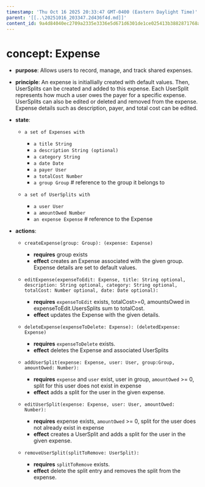 ```yaml
---
timestamp: 'Thu Oct 16 2025 20:33:47 GMT-0400 (Eastern Daylight Time)'
parent: '[[..\20251016_203347.2d436f4d.md]]'
content_id: 9a4d84040ec2709a2335e3336e5d671d6301de1ce025413b3882871768aa0f59
---
```


# concept: Expense

* **purpose**: Allows users to record, manage, and track shared expenses.

* **principle**: An expense is initiallially created with default values. Then, UserSplits can be created and added to this expense. Each UserSplit represents how much a user owes the payer for a specific expense. UserSplits can also be edited or deleted and removed from the expense. Expense details such as description, payer, and total cost can be edited.

* **state**:
  * `a set of Expenses with`
    * `a title String`
    * `a description String (optional)`
    * `a category String`
    * `a date Date`
    * `a payer User`
    * `a totalCost Number`
    * `a group Group` # reference to the group it belongs to

  * `a set of UserSplits with`
    * `a user User`
    * `a amountOwed Number`
    * `an expense Expense` # reference to the Expense

* **actions**:
  * `createExpense(group: Group): (expense: Expense)`
    * **requires** group exists
    * **effect** creates an Expense associated with the given group. Expense details are set to default values.

  * `editExpense(expenseToEdit: Expense, title: String optional, description: String optional, category: String optional, totalCost: Number optional, date: Date optional):`
    * **requires** `expenseToEdit` exists, totalCost>=0, amountsOwed in expenseToEdit.UsersSplits sum to totalCost.
    * **effect** updates the Expense with the given details.

  * `deleteExpense(expenseToDelete: Expense): (deletedExpense: Expense)`
    * **requires** `expenseToDelete` exists.
    * **effect** deletes the Expense and associated UserSplits

  * `addUserSplit(expense: Expense, user: User, group:Group, amountOwed: Number):`
    * **requires** `expense` and `user` exist, user in group, `amountOwed` >= 0, split for this user does not exist in expense
    * **effect** adds a split for the user in the given expense.

  * `editUserSplit(expense: Expense, user: User, amountOwed: Number):`
    * **requires** expense exists, `amountOwed` >= 0, split for the user does not already exist in expense
    * **effect** creates a UserSplit and adds a split for the user in the given expense.

  * `removeUserSplit(splitToRemove: UserSplit):`
    * **requires** `splitToRemove` exists.
    * **effect** delete the split entry and removes the split from the expense.
